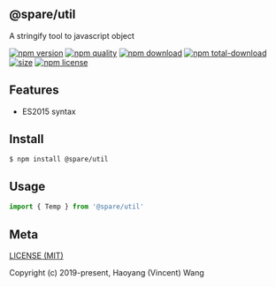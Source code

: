 ## @spare/util
A stringify tool to javascript object

[![npm version][npm-image]][npm-url]
[![npm quality][quality-image]][quality-url]
[![npm download][download-image]][npm-url]
[![npm total-download][total-download-image]][npm-url]
[![size][size]][size-url]
[![npm license][license-image]][npm-url]

## Features

- ES2015 syntax

## Install
```console
$ npm install @spare/util
```

## Usage
```js
import { Temp } from '@spare/util'
```

## Meta
[LICENSE (MIT)](/LICENSE)

Copyright (c) 2019-present, Haoyang (Vincent) Wang

[//]: <> (Shields)
[npm-image]: https://img.shields.io/npm/v/@spare/util.svg?style=flat-square
[quality-image]: http://npm.packagequality.com/shield/@spare/util.svg?style=flat-square
[download-image]: https://img.shields.io/npm/dm/@spare/util.svg?style=flat-square
[total-download-image]:https://img.shields.io/npm/dt/@spare/util.svg?style=flat-square
[license-image]: https://img.shields.io/npm/l/@spare/util.svg?style=flat-square
[size]: https://flat.badgen.net/packagephobia/install/@spare/util

[//]: <> (Link)
[npm-url]: https://npmjs.org/package/@spare/util
[quality-url]: http://packagequality.com/#?package=@spare/util
[size-url]: https://packagephobia.now.sh/result?p=@spare/util
